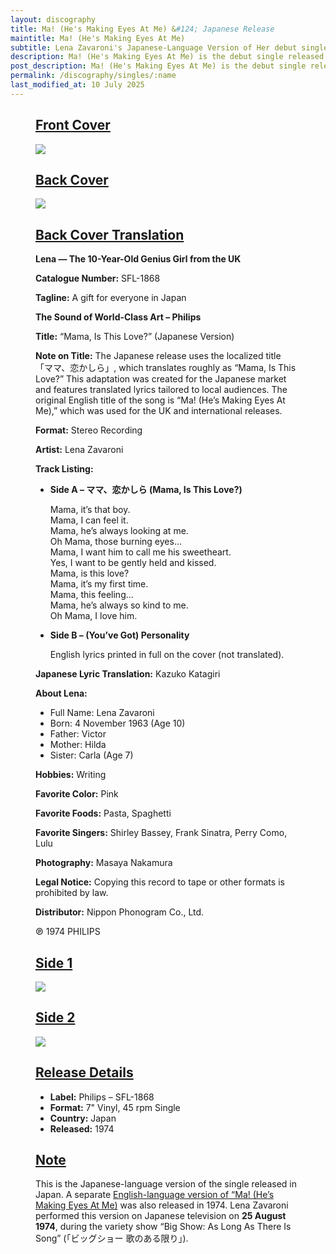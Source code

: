 ```yaml
---
layout: discography
title: Ma! (He's Making Eyes At Me) &#124; Japanese Release
maintitle: Ma! (He's Making Eyes At Me)
subtitle: Lena Zavaroni's Japanese-Language Version of Her debut single
description: Ma! (He's Making Eyes At Me) is the debut single released by Lena Zavaroni.
post_description: Ma! (He's Making Eyes At Me) is the debut single released by Lena Zavaroni.
permalink: /discography/singles/:name
last_modified_at: 10 July 2025
---
```


<figure class="fig1">
<div class="CardLayout">
<div class="CardItem">
<h2 id="infobox1" class="infobox"><a href="#infobox1">Front Cover</a></h2>
<div class="CardItem split">
<a href="/assets/images/singles/ma-hes-making-eyes-at-me/ma-hes-making-eyes-at-me-japanese-front-cover.jpg"><img src="/assets/images/singles/ma-hes-making-eyes-at-me/ma-hes-making-eyes-at-me-japanese
-front-cover.jpg" class="full-width zoom-in" /></a>
</div></div></div>
</figure>

<figure class="fig2">
<div class="CardLayout">
<div class="CardItem">
<h2 id="infobox2" class="infobox"><a href="#infobox2">Back Cover</a></h2>
<div class="CardItem split">
<a href="/assets/images/singles/ma-hes-making-eyes-at-me/ma-hes-making-eyes-at-me-japanese-back-cover.jpg"><img src="/assets/images/singles/ma-hes-making-eyes-at-me/ma-hes-making-eyes-at-me-japanese
-back-cover.jpg" class="full-width zoom-in" /></a>
</div></div></div>
</figure>

<figure class="fig3">
<div class="CardLayout">
<div class="CardItem">
<h2 id="infobox3" class="infobox"><a href="#infobox3">Back Cover Translation</a></h2>
<div class="CardItem split">

<p><strong>Lena — The 10-Year-Old Genius Girl from the UK</strong></p>

<p><strong>Catalogue Number:</strong> SFL-1868</p>
<p><strong>Tagline:</strong> A gift for everyone in Japan</p>

<p><strong>The Sound of World-Class Art – Philips</strong></p>

<p><strong>Title:</strong> “Mama, Is This Love?” (Japanese Version)</p>
<p><strong>Note on Title:</strong> The Japanese release uses the localized title 「ママ、恋かしら」, which translates roughly as “Mama, Is This Love?” This adaptation was created for the Japanese market and features translated lyrics tailored to local audiences. The original English title of the song is “Ma! (He’s Making Eyes At Me),” which was used for the UK and international releases.</p>

<p><strong>Format:</strong> Stereo Recording</p>
<p><strong>Artist:</strong> Lena Zavaroni</p>

<p><strong>Track Listing:</strong></p>
<ul>
  <li>
    <strong>Side A – ママ、恋かしら (Mama, Is This Love?)</strong>
    <p>Mama, it’s that boy.<br>
    Mama, I can feel it.<br>
    Mama, he’s always looking at me.<br>
    Oh Mama, those burning eyes…<br>
    Mama, I want him to call me his sweetheart.<br>
    Yes, I want to be gently held and kissed.<br>
    Mama, is this love?<br>
    Mama, it’s my first time.<br>
    Mama, this feeling…<br>
    Mama, he’s always so kind to me.<br>
    Oh Mama, I love him.</p>
  </li>
  <li>
    <strong>Side B – (You’ve Got) Personality</strong>
    <p>English lyrics printed in full on the cover (not translated).</p>
  </li>
</ul>

<p><strong>Japanese Lyric Translation:</strong> Kazuko Katagiri</p>

<p><strong>About Lena:</strong></p>
<ul>
  <li>Full Name: Lena Zavaroni</li>
  <li>Born: 4 November 1963 (Age 10)</li>
  <li>Father: Victor</li>
  <li>Mother: Hilda</li>
  <li>Sister: Carla (Age 7)</li>
</ul>

<p><strong>Hobbies:</strong> Writing</p>
<p><strong>Favorite Color:</strong> Pink</p>
<p><strong>Favorite Foods:</strong> Pasta, Spaghetti</p>
<p><strong>Favorite Singers:</strong> Shirley Bassey, Frank Sinatra, Perry Como, Lulu</p>

<p><strong>Photography:</strong> Masaya Nakamura</p>

<p><strong>Legal Notice:</strong> Copying this record to tape or other formats is prohibited by law.</p>
<p><strong>Distributor:</strong> Nippon Phonogram Co., Ltd.</p>
<p>℗ 1974 PHILIPS</p>

</div></div></div>
</figure>


<figure class="fig1">
<div class="CardLayout">
<div class="CardItem">
<h2 id="infobox4" class="infobox"><a href="#infobox4">Side 1</a></h2>
<div class="CardItem split">
<a href="/assets/images/singles/ma-hes-making-eyes-at-me/ma-hes-making-eyes-at-me-japanese-side-1.jpg"><img src="/assets/images/singles/ma-hes-making-eyes-at-me/ma-hes-making-eyes-at-me-japanese
-side-1.jpg" class="full-width zoom-in" /></a>
</div></div></div>
</figure>

<figure class="fig2">
<div class="CardLayout">
<div class="CardItem">
<h2 id="infobox5" class="infobox"><a href="#infobox5">Side 2</a></h2>
<div class="CardItem split">
<a href="/assets/images/singles/ma-hes-making-eyes-at-me/ma-hes-making-eyes-at-me-japanese-side-2.jpg"><img src="/assets/images/singles/ma-hes-making-eyes-at-me/ma-hes-making-eyes-at-me-japanese
-side-2.jpg" class="full-width zoom-in" /></a>
</div></div></div>
</figure>

<figure class="fig3">
<div class="CardLayout">
<div class="CardItem">
<h2 id="infobox6" class="infobox"><a href="#infobox6">Release Details</a></h2>
<div class="CardItem split">
<ul>
<li><strong>Label:</strong> Philips – SFL-1868</li>
<li><strong>Format:</strong> 7" Vinyl, 45 rpm Single</li>
<li><strong>Country:</strong> Japan</li>
<li><strong>Released:</strong> 1974</li>
</ul>
</div></div></div>
</figure>

<figure class="fig3">
<div class="CardLayout">
<div class="CardItem"><h2 id="infobox7" class="infobox"><a href="#infobox7">Note</a></h2>
<div class="CardItem split">
<p>This is the Japanese-language version of the single released in Japan. A separate <a href="1974-ma-hes-making-eyes-at-me-japan">English-language version of “Ma! (He’s Making Eyes At Me)</a> was also released in 1974. Lena Zavaroni performed this version on Japanese television on <strong>25 August 1974</strong>, during the variety show “Big Show: As Long As There Is Song” (「ビッグショー 歌のある限り」).</p>
</div></div></div>
</figure>

<style>
.CardLayout-Height1 {height: 289.5px;}
@media screen and (orientation:portrait) {.CardLayout-Height1 {height: unset;}}
</style>
